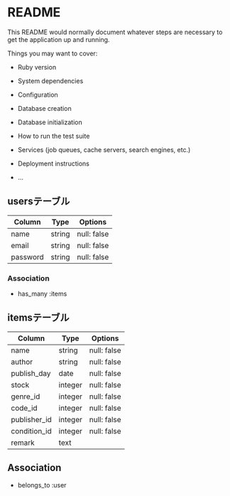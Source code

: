 # README

This README would normally document whatever steps are necessary to get the
application up and running.

Things you may want to cover:

* Ruby version

* System dependencies

* Configuration

* Database creation

* Database initialization

* How to run the test suite

* Services (job queues, cache servers, search engines, etc.)

* Deployment instructions

* ...

## usersテーブル

| Column   | Type   | Options     |
| -------- | ------ | ----------- |
| name     | string | null: false |
| email    | string | null: false |
| password | string | null: false |

### Association

- has_many :items

## itemsテーブル

| Column        | Type    | Options     |
| ------------- | ------- | ----------- |
| name          | string  | null: false |
| author        | string  | null: false |
| publish_day   | date    | null: false |
| stock         | integer | null: false |
| genre_id      | integer | null: false |
| code_id       | integer | null: false |
| publisher_id  | integer | null: false |
| condition_id  | integer | null: false |
| remark        | text    |             |

## Association

- belongs_to :user
